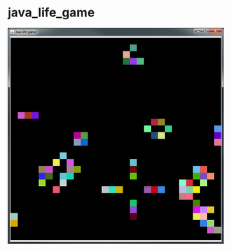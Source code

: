 # java_life_game
![alt tag](https://raw.githubusercontent.com/pashamray/java_life_game/master/screenshot.png)